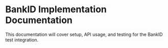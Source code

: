 # BankID Implementation Documentation

This documentation will cover setup, API usage, and testing for the BankID test integration.

